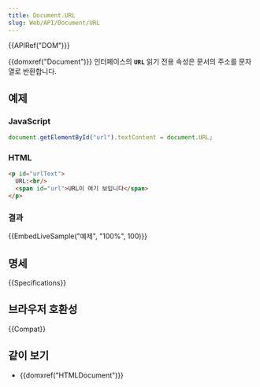```yaml
---
title: Document.URL
slug: Web/API/Document/URL
---
```


{{APIRef("DOM")}}

{{domxref("Document")}} 인터페이스의 **`URL`** 읽기 전용 속성은 문서의 주소를 문자열로 반환합니다.

## 예제

### JavaScript

```js
document.getElementById("url").textContent = document.URL;
```

### HTML

```html
<p id="urlText">
  URL:<br/>
  <span id="url">URL이 여기 보입니다</span>
</p>
```

### 결과

{{EmbedLiveSample("예제", "100%", 100)}}

## 명세

{{Specifications}}

## 브라우저 호환성

{{Compat}}

## 같이 보기

- {{domxref("HTMLDocument")}}
